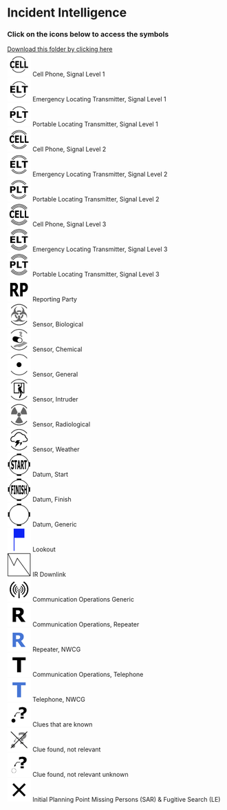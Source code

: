 # Incident Intelligence<br>
### Click on the icons below to access the symbols<br>
<a href='https://minhaskamal.github.io/DownGit/#/home?url=https://github.com/NAPSG/DHS-Symbol-Server/tree/main/dhs-symbol/assets/icons/Incident/Incident%20Intelligence'>Download this folder by clicking here</a><br><a href='https://github.com/NAPSG/DHS-Symbol-Server/raw/main/dhs-symbol/assets/icons/Incident/Incident%20Intelligence/icon-HAAA.svg'><img src='icon-HAAA.svg' width='55'></a> Cell Phone, Signal Level 1<br><a href='https://github.com/NAPSG/DHS-Symbol-Server/raw/main/dhs-symbol/assets/icons/Incident/Incident%20Intelligence/icon-HAAB.svg'><img src='icon-HAAB.svg' width='55'></a> Emergency Locating Transmitter, Signal Level 1<br><a href='https://github.com/NAPSG/DHS-Symbol-Server/raw/main/dhs-symbol/assets/icons/Incident/Incident%20Intelligence/icon-HAAC.svg'><img src='icon-HAAC.svg' width='55'></a> Portable Locating Transmitter, Signal Level 1<br><a href='https://github.com/NAPSG/DHS-Symbol-Server/raw/main/dhs-symbol/assets/icons/Incident/Incident%20Intelligence/icon-HAAD.svg'><img src='icon-HAAD.svg' width='55'></a> Cell Phone, Signal Level 2<br><a href='https://github.com/NAPSG/DHS-Symbol-Server/raw/main/dhs-symbol/assets/icons/Incident/Incident%20Intelligence/icon-HAAE.svg'><img src='icon-HAAE.svg' width='55'></a> Emergency Locating Transmitter, Signal Level 2<br><a href='https://github.com/NAPSG/DHS-Symbol-Server/raw/main/dhs-symbol/assets/icons/Incident/Incident%20Intelligence/icon-HAAF.svg'><img src='icon-HAAF.svg' width='55'></a> Portable Locating Transmitter, Signal Level 2<br><a href='https://github.com/NAPSG/DHS-Symbol-Server/raw/main/dhs-symbol/assets/icons/Incident/Incident%20Intelligence/icon-HAAG.svg'><img src='icon-HAAG.svg' width='55'></a> Cell Phone, Signal Level 3<br><a href='https://github.com/NAPSG/DHS-Symbol-Server/raw/main/dhs-symbol/assets/icons/Incident/Incident%20Intelligence/icon-HAAH.svg'><img src='icon-HAAH.svg' width='55'></a> Emergency Locating Transmitter, Signal Level 3<br><a href='https://github.com/NAPSG/DHS-Symbol-Server/raw/main/dhs-symbol/assets/icons/Incident/Incident%20Intelligence/icon-HAAI.svg'><img src='icon-HAAI.svg' width='55'></a> Portable Locating Transmitter, Signal Level 3<br><a href='https://github.com/NAPSG/DHS-Symbol-Server/raw/main/dhs-symbol/assets/icons/Incident/Incident%20Intelligence/icon-HAAJ.svg'><img src='icon-HAAJ.svg' width='55'></a> Reporting Party<br><a href='https://github.com/NAPSG/DHS-Symbol-Server/raw/main/dhs-symbol/assets/icons/Incident/Incident%20Intelligence/icon-HAAK.svg'><img src='icon-HAAK.svg' width='55'></a> Sensor, Biological<br><a href='https://github.com/NAPSG/DHS-Symbol-Server/raw/main/dhs-symbol/assets/icons/Incident/Incident%20Intelligence/icon-HAAL.svg'><img src='icon-HAAL.svg' width='55'></a> Sensor, Chemical<br><a href='https://github.com/NAPSG/DHS-Symbol-Server/raw/main/dhs-symbol/assets/icons/Incident/Incident%20Intelligence/icon-HAAM.svg'><img src='icon-HAAM.svg' width='55'></a> Sensor, General<br><a href='https://github.com/NAPSG/DHS-Symbol-Server/raw/main/dhs-symbol/assets/icons/Incident/Incident%20Intelligence/icon-HAAN.svg'><img src='icon-HAAN.svg' width='55'></a> Sensor, Intruder<br><a href='	https://github.com/NAPSG/DHS-Symbol-Server/raw/main/dhs-symbol/assets/icons/Incident/Incident%20Intelligence/icon-HAAO.svg'><img src='icon-HAAO.svg' width='55'></a> Sensor, Radiological<br><a href='https://github.com/NAPSG/DHS-Symbol-Server/raw/main/dhs-symbol/assets/icons/Incident/Incident%20Intelligence/icon-HAAP.svg'><img src='icon-HAAP.svg' width='55'></a> Sensor, Weather<br><a href='https://github.com/NAPSG/DHS-Symbol-Server/raw/main/dhs-symbol/assets/icons/Incident/Incident%20Intelligence/icon-HAAQ.svg'><img src='icon-HAAQ.svg' width='55'></a> Datum, Start<br><a href='https://github.com/NAPSG/DHS-Symbol-Server/raw/main/dhs-symbol/assets/icons/Incident/Incident%20Intelligence/icon-HAAR.svg'><img src='icon-HAAR.svg' width='55'></a> Datum, Finish<br><a href='https://github.com/NAPSG/DHS-Symbol-Server/raw/main/dhs-symbol/assets/icons/Incident/Incident%20Intelligence/icon-HAAS.svg'><img src='icon-HAAS.svg' width='55'></a> Datum, Generic<br><a href='https://github.com/NAPSG/DHS-Symbol-Server/raw/main/dhs-symbol/assets/icons/Incident/Incident%20Intelligence/icon-HAAT.svg'><img src='icon-HAAT.svg' width='55'></a> Lookout<br><a href='https://github.com/NAPSG/DHS-Symbol-Server/raw/main/dhs-symbol/assets/icons/Incident/Incident%20Intelligence/icon-HAAU.svg'><img src='icon-HAAU.svg' width='55'></a> IR Downlink<br><a href='https://github.com/NAPSG/DHS-Symbol-Server/raw/main/dhs-symbol/assets/icons/Incident/Incident%20Intelligence/icon-HAAV.svg'><img src='icon-HAAV.svg' width='55'></a> Communication Operations Generic<br><a href='https://github.com/NAPSG/DHS-Symbol-Server/raw/main/dhs-symbol/assets/icons/Incident/Incident%20Intelligence/icon-HAAW.svg'><img src='icon-HAAW.svg' width='55'></a> Communication Operations, Repeater<br><a href='https://github.com/NAPSG/DHS-Symbol-Server/raw/main/dhs-symbol/assets/icons/Incident/Incident%20Intelligence/icon-HAAX.svg'><img src='icon-HAAX.svg' width='55'></a> Repeater, NWCG<br><a href='https://github.com/NAPSG/DHS-Symbol-Server/raw/main/dhs-symbol/assets/icons/Incident/Incident%20Intelligence/icon-HAAY.svg'><img src='icon-HAAY.svg' width='55'></a> Communication Operations, Telephone<br><a href='https://github.com/NAPSG/DHS-Symbol-Server/raw/main/dhs-symbol/assets/icons/Incident/Incident%20Intelligence/icon-HAAZ.svg'><img src='icon-HAAZ.svg' width='55'></a> Telephone, NWCG<br><a href='https://github.com/NAPSG/DHS-Symbol-Server/raw/main/dhs-symbol/assets/icons/Incident/Incident%20Intelligence/icon-HABA.svg'><img src='icon-HABA.svg' width='55'></a> Clues that are known<br><a href='https://github.com/NAPSG/DHS-Symbol-Server/raw/main/dhs-symbol/assets/icons/Incident/Incident%20Intelligence/icon-HABB.svg'><img src='icon-HABB.svg' width='55'></a> Clue found, not relevant<br><a href='https://github.com/NAPSG/DHS-Symbol-Server/raw/main/dhs-symbol/assets/icons/Incident/Incident%20Intelligence/icon-HABC.svg'><img src='icon-HABC.svg' width='55'></a> Clue found, not relevant unknown<br><a href='https://github.com/NAPSG/DHS-Symbol-Server/raw/main/dhs-symbol/assets/icons/Incident/Incident%20Intelligence/icon-HABD.svg'><img src='icon-HABD.svg' width='55'></a> Initial Planning Point Missing Persons (SAR) & Fugitive Search (LE)<br>
